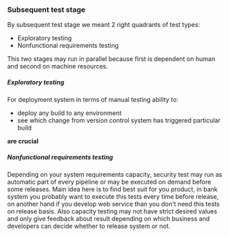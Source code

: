 ### Subsequent test stage
By subsequent test stage we meant 2 right quadrants of test types: 
* Exploratory testing
* Nonfunctional requirements testing 

This two stages may run in parallel because first is dependent on human and second on machine resources.

##### Exploratory testing

For deployment system in terms of manual testing ability to:
* deploy any build to any environment
* see which change from version control system has triggered particular build

**are crucial**
 
##### Nonfunctional requirements testing

Depending on your system requirements capacity, security test may run as automatic part of every pipeline or may be 
executed on demand before some releases. Main idea here is to find best suit for you product, in bank system you 
probably want to execute this tests every time before release, on another hand if you develop web service than you 
don't need this tests on release basis. 
Also capacity testing may not have strict desired values and only give feedback about result depending on which 
business and developers can decide whether to release system or not. 
 
 